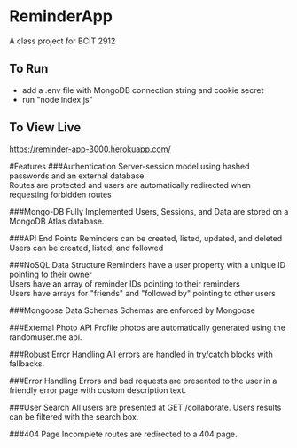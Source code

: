 # ReminderApp
 A class project for BCIT 2912

## To Run
- add a .env file with MongoDB connection string and cookie secret  
- run "node index.js"

## To View Live
https://reminder-app-3000.herokuapp.com/

#Features
###Authentication
Server-session model using hashed passwords and an external database  
Routes are protected and users are automatically redirected when requesting forbidden routes

###Mongo-DB Fully Implemented
Users, Sessions, and Data are stored on a MongoDB Atlas database.

###API End Points
Reminders can be created, listed, updated, and deleted  
Users can be created, listed, and followed

###NoSQL Data Structure
Reminders have a user property with a unique ID pointing to their owner   
Users have an array of reminder IDs pointing to their reminders   
Users have arrays for "friends" and "followed by" pointing to other users

###Mongoose Data Schemas
Schemas are enforced by Mongoose

###External Photo API
Profile photos are automatically generated using the randomuser.me api.

###Robust Error Handling
All errors are handled in try/catch blocks with fallbacks.

###Error Handling
Errors and bad requests are presented to the user in a friendly error page with custom description text.

###User Search
All users are presented at GET /collaborate. Users results can be filtered with the search box.

###404 Page
Incomplete routes are redirected to a 404 page.
